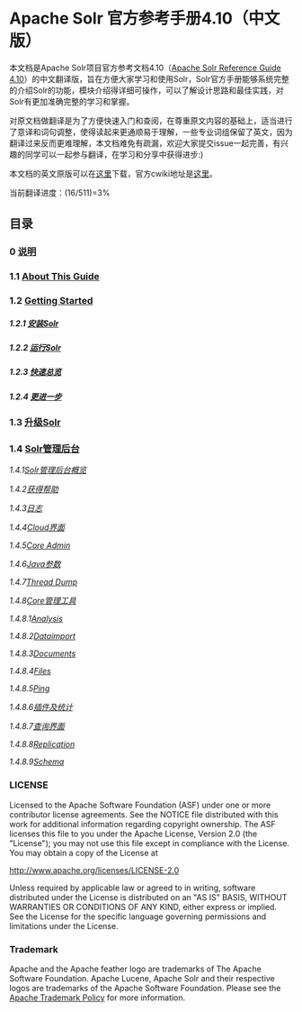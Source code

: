# Apache Solr 官方参考手册4.10（中文版） #
本文档是Apache Solr项目官方参考文档4.10（[Apache Solr Reference Guide 4.10](http://archive.apache.org/dist/lucene/solr/ref-guide/apache-solr-ref-guide-4.10.pdf)）的中文翻译版，旨在方便大家学习和使用Solr，Solr官方手册能够系统完整的介绍Solr的功能，模块介绍得详细可操作，可以了解设计思路和最佳实践，对Solr有更加准确完整的学习和掌握。

对原文档做翻译是为了方便快速入门和查阅，在尊重原文内容的基础上，适当进行了意译和词句调整，使得读起来更通顺易于理解，一些专业词组保留了英文，因为翻译过来反而更难理解，本文档难免有疏漏，欢迎大家提交issue一起完善，有兴趣的同学可以一起参与翻译，在学习和分享中获得进步:)

本文档的英文原版可以在[这里](http://archive.apache.org/dist/lucene/solr/ref-guide/apache-solr-ref-guide-4.10.pdf)下载，官方cwiki地址是[这里](https://cwiki.apache.org/confluence/display/solr/Apache+Solr+Reference+Guide)。

当前翻译进度：(16/511)=3%

## 目录 ##

### 0 [说明](0-apache-solr-reference-guide.md) ###
### 1.1 [About This Guide](1.1-about-this-guide.md) ###
### 1.2 [Getting Started](1.2.0-getting-started.md) ###
##### 1.2.1 [安装Solr](1.2.1-installing-solr.md) #####
##### 1.2.2 [运行Solr](1.2.2-running-solr.md) #####
##### 1.2.3 [快速总览](1.2.3-a-quick-overview.md) #####
##### 1.2.4 [更进一步](1.2.4-a-step-closer.md) #####
### 1.3 [升级Solr](1.3-upgrading-solr.md) ###
### 1.4 [Solr管理后台](1.4.0-using-the-solr-administration-user-interface.md)

*1.4.1[Solr管理后台概览](1.4.1-overview-of-the-solr-admin-ui.md)*

*1.4.2[获得帮助](1.4.2-getting-assistance.md)*

*1.4.3[日志](1.4.3-logging.md)*

*1.4.4[Cloud界面](1.4.4-cloud-screens.md)*

*1.4.5[Core Admin](1.4.5-core-admin.md)*

*1.4.6[Java参数](1.4.6-java-properties.md)*

*1.4.7[Thread Dump](1.4.7-thread-dump.md)*

*1.4.8[Core管理工具](1.4.8.0-core-specific-tools.md)*

*1.4.8.1[Analysis](1.4.8.1-analysis-screen.md)*

*1.4.8.2[Dataimport](1.4.8.2-dataimport-screen.md)*

*1.4.8.3[Documents](1.4.8.3-documents-screen.md)*

*1.4.8.4[Files](1.4.8.4-files-screen.md)*

*1.4.8.5[Ping](1.4.8.5-ping.md)*

*1.4.8.6[插件及统计](1.4.8.6-plugins-and-stats-screen.md)*

*1.4.8.7[查询界面](1.4.8.7-query-screen.md)*

*1.4.8.8[Replication](1.4.8.8-replication-screen.md)*

*1.4.8.9[Schema](1.4.8.9-schema-browser-screen.md)*

### LICENSE
Licensed to the Apache Software Foundation (ASF) under one or more contributor license agreements.  See the NOTICE file distributed with this work for additional information regarding copyright ownership.  The ASF licenses this file to you under the Apache License, Version 2.0 (the "License"); you may not use this file except in compliance with the License.  You may obtain a copy of the License at

http://www.apache.org/licenses/LICENSE-2.0

Unless required by applicable law or agreed to in writing, software distributed under the License is distributed on an "AS IS" BASIS, WITHOUT WARRANTIES OR CONDITIONS OF ANY KIND, either express or implied.  See the License for the specific language governing permissions and limitations under the License.

### Trademark
Apache and the Apache feather logo are trademarks of The Apache Software Foundation. Apache Lucene, Apache Solr and their respective logos are trademarks of the Apache Software Foundation. Please see the [Apache Trademark Policy](http://www.apache.org/foundation/marks/) for more information.
